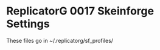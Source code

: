 ReplicatorG 0017 Skeinforge Settings
====================================

These files go in ~/.replicatorg/sf_profiles/